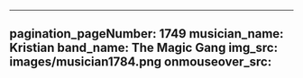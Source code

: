 ------
pagination_pageNumber: 1749
musician_name: Kristian
band_name: The Magic Gang
img_src: images/musician1784.png
onmouseover_src: 
------